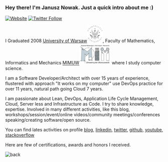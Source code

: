 ### Hey there! I'm Janusz Nowak. Just a quick intro about me :)

[![Website](https://img.shields.io/website?label=blog.janono.pl&style=for-the-badge&url=https%3A%2F%2Fblog.janono.pl)](https://blog.janono.pl)
[![Twitter Follow](https://img.shields.io/twitter/follow/jnowwwak?color=1DA1F2&logo=twitter&style=for-the-badge)](https://twitter.com/intent/follow?original_referer=https%3A%2F%2Fgithub.com%2Fjanusznowak&screen_name=jnowwwak)

I Graduated 2008 [University of Warsaw](https://uw.edu.pl/)![uw](/wp-content/uploads/2020/03/orzelek-uw-50.webp), Faculty of Mathematics, Informatics and Mechanics [MIMUW](https://www.mimuw.edu.pl/)<img src='/wp-content/uploads/2020/03/logo_mimuw.webp' width='100'/> where I study computer science.

I am a Software Developer/Architect with over 15 years of experience, flustered with approach "It works on my computer"
use DevOps practice for over 11 years, natural path going Cloud 7 years.

I am passionate about Lean, DevOps, Application Life Cycle Management, Cloud, Server less and Infrastructure as Code. I try to share knowledge, expertise. Involved in many different activities, like this blog, workshops/session/event/online videos/community meetings/conferences speaking/creating software/open source.

You can find lates activities on profile [blog](https://blog.janono.pl/), [linkedin](https://www.linkedin.com/in/janono/),
[twitter](https://twitter.com/jnowwwak), [github](https://github.com/janusznowak), [youtube](https://www.youtube.com/c/JanuszNowakjanono), [stackoverflow](https://stackoverflow.com/users/1878728/janusz-nowak)

Here are few of certifications, awards and honors I received.

<div>

![back](https://github.com/JanuszNowak/janusznowak/assets/5168275/c140db0c-e243-48fd-aa1f-9f7358efe3c6)

